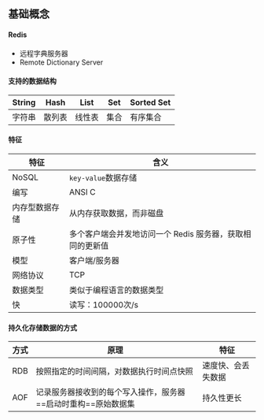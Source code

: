 ## 基础概念
#### Redis
- 远程字典服务器
- Remote Dictionary Server

#### 支持的数据结构

String|Hash|List|Set|Sorted Set
---|---|---|---|---|
字符串|散列表|线性表|集合|有序集合


#### 特征
特征|含义
---|---
NoSQL|`key-value`数据存储
编写|ANSI C 
内存型数据存储|从内存获取数据，而非磁盘
原子性|多个客户端会并发地访问一个 Redis 服务器，获取相同的更新值
模型|客户端/服务器
网络协议|TCP
数据类型|类似于编程语言的数据类型
快|读写：100000次/s

#### 持久化存储数据的方式

方式|原理|特征
---|---|---
RDB|按照指定的时间间隔，对数据执行时间点快照|速度快、会丢失数据
AOF|记录服务器接收到的每个写入操作，服务器==启动时重构==原始数据集|持久性更长

